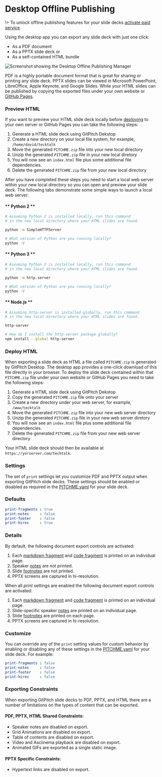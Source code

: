 # Desktop Offline Publishing

!> To unlock offline publishing features for your slide decks [activate paid service](https://gitpitch.com/pricing).

Using the desktop app you can export any slide deck with just one click:

- As a PDF document
- As a PPTX slide deck or
- As a self-contained HTML bundle

![Screenshot showing the Desktop Offline Publishing Manager](../_images/gitpitch-desktop-offline-publishing.png)

PDF is a highly portable document format that is great for sharing or printing any slide deck. PPTX slides can be viewed in Microsoft PowerPoint, LibreOffice, Apple Keynote, and Google Slides. While your HTML slides can be published by copying the exported files under your own website or [GitHub Pages](https://pages.github.com/).

### Preview HTML

If you want to preview your HTML slide deck locally before [deploying](#deploy-html) to your own server or GitHub Pages you can take the following steps:

1. Generate a HTML slide deck using GitPitch Dekstop
1. Create a new directory on your local file system, for example, `/home/david/tecktalk`
1. Move the generated `PITCHME.zip` file into your new local directory
1. Unzip the generated `PITCHME.zip` file in your new local diretory
1. You will now see an `index.html` file plus some additional file dependencies.
1. Delete the generated `PITCHME.zip` file from your new local directory

After you have completed these steps you need to start a local web server within your new local directory so you can open and preview your slide deck. The following tabs demonstrate some simple ways to launch a local web server:

<!-- tabs:start -->

#### ** Python 2 **

```bash
# Assuming Python 2 is installed locally, run this command
# in the new local directory where your HTML slides are found. 

python -m SimpleHTTPServer

# What version of Python are you running locally?
python -V
```

#### ** Python 3 **

```bash
# Assuming Python 3 is installed locally, run this command
# in the new local directory where your HTML slides are found.

python -m http.server

# What version of Python are you running locally?
python -V
```

#### ** Node.js **

```bash
# Assuming http-server is installed globally, run this command
# in the new local directory where your HTML slides are found.

http-server

# How do I install the http-server package globally?
npm install --global http-server
```


<!-- tabs:end -->

### Deploy HTML

When exporting a slide deck as HTML a file called `PITCHME.zip` is generated by GitPitch Desktop. The desktop app provides a one-click download of this file directly in your browser. To deploy the slide deck contained within that ` PITCHME.zip` file under your own website or GitHub Pages you need to take the following steps:

1. Generate a HTML slide deck using GitPitch Dekstop
1. Copy the generated `PITCHME.zip` file onto your server
1. Create a new directory under your web server, for example, `/www/tecktalk`
1. Move the generated `PITCHME.zip` file into your new web server directory
1. Unzip the generated `PITCHME.zip` file in your new web server diretory
1. You will now see an `index.html` file plus some additional file dependencies.
1. Delete the generated `PITCHME.zip` file from your new web server directory

Your HTML slide deck should then be available at `https://yorserver.com/techtalk`.

### Settings

The set of `print` settings let you customize PDF and PPTX output when exporting GitPitch slide decks.
These settings should be enabled or disabled as required in the [PITCHME.yaml](/conventions/pitchme-yaml.md) for your slide deck.

### Defaults

```yaml
print-fragments : true
print-notes     : false
print-footer    : false
print-hires     : true
```

### Details

By default, the following document export controls are activated:

1. Each [markdown fragment](/grid-layouts/fragments.md) and [code fragment](/code/presenting.md) is printed on an individual page.
1. Speaker [notes](/speaker/notes.md) are not printed.
1. Slide [footnotes](/settings/footnote.md) are not printed.
1. PPTX screens are captured in hi-resolution.

When all *print* settings are enabled the following document export controls are activated:

1. Each [markdown fragment](/grid-layouts/fragments.md) and [code fragment](/code/presenting.md) is printed on an individual page.
1. Slide-specific speaker [notes](/speaker/notes.md) are printed on an individual page.
1. Slide [footnotes](/settings/footnote.md) are printed on each page.
1. PPTX screens are captured in hi-resolution.

### Customize

You can override any of the `print` setting values for custom behavior by enabling or disabling any of these settings in the [PITCHME.yaml](/conventions/pitchme-yaml.md) for your slide deck. For example:

```yaml
print-fragments : false
print-notes     : false
print-footer    : false
print-hires     : false
```

### Exporting Constraints

When exporting GitPitch slide decks to PDF, PPTX, and HTML there are a number of limitations on the types of content that can be exported.

#### PDF, PPTX, HTML Shared Constraints:

- Speaker notes are disabled on export.
- Grid Animations are disabled on export.
- Table of contents are disabled on export.
- Video and Asciinema playback are disabled on export.
- Animated GIFs are exported as a single static image.

#### PPTX Specific Constraints:

- Hypertext links are disabled on export.

